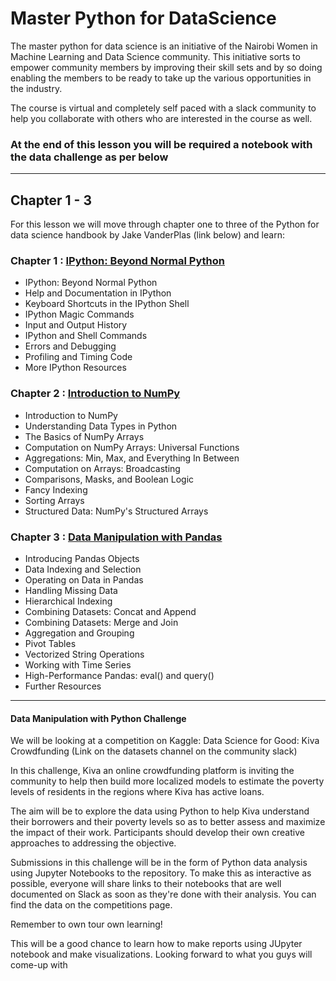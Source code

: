 # Master Python for DataScience
The master python for data science is an initiative of the Nairobi Women in Machine Learning and Data Science community. This initiative sorts to empower community members by improving their skill sets and by so doing enabling the members to be ready to take up the various opportunities in the industry. 

The course is virtual and completely self paced with a slack community to help you collaborate with others who are interested in the course as well.

### At the end of this lesson you will be required a notebook with the data challenge as per below

---

## Chapter 1 - 3

For this lesson we will move through chapter one to three of the Python for data science handbook by Jake VanderPlas
(link below) and learn:



### Chapter 1 : [IPython: Beyond Normal Python](https://jakevdp.github.io/PythonDataScienceHandbook/01.00-ipython-beyond-normal-python.html)

- IPython: Beyond Normal Python
- Help and Documentation in IPython
- Keyboard Shortcuts in the IPython Shell
- IPython Magic Commands
- Input and Output History
- IPython and Shell Commands
- Errors and Debugging
- Profiling and Timing Code
- More IPython Resources


### Chapter 2 : [Introduction to NumPy](https://jakevdp.github.io/PythonDataScienceHandbook/02.00-introduction-to-numpy.html)

- Introduction to NumPy
- Understanding Data Types in Python
- The Basics of NumPy Arrays
- Computation on NumPy Arrays: Universal Functions
- Aggregations: Min, Max, and Everything In Between
- Computation on Arrays: Broadcasting
- Comparisons, Masks, and Boolean Logic
- Fancy Indexing
- Sorting Arrays
- Structured Data: NumPy's Structured Arrays



### Chapter 3 : [Data Manipulation with Pandas](https://jakevdp.github.io/PythonDataScienceHandbook/02.00-introduction-to-numpy.html)

- Introducing Pandas Objects
- Data Indexing and Selection
- Operating on Data in Pandas
- Handling Missing Data
- Hierarchical Indexing
- Combining Datasets: Concat and Append
- Combining Datasets: Merge and Join
- Aggregation and Grouping
- Pivot Tables
- Vectorized String Operations
- Working with Time Series
- High-Performance Pandas: eval() and query()
- Further Resources


---


#### Data Manipulation with Python Challenge
We will be looking at a competition on Kaggle: Data Science for Good: Kiva Crowdfunding (Link on the datasets channel on the community slack)

In this challenge, Kiva an online crowdfunding platform is inviting the community to help then build more localized models to estimate the poverty levels of residents in the regions where Kiva has active loans. 

The aim will be to explore the data using Python to help Kiva understand their borrowers and their poverty levels so as to better assess and maximize the impact of their work. Participants should develop their own creative approaches to addressing the objective.

Submissions in this challenge will be in the form of Python data analysis using Jupyter Notebooks to the repository. To make this as interactive as possible, everyone will share links to their notebooks that are well documented on Slack as soon as they're done with their analysis. You can find the data on the competitions page.


Remember to own tour own learning!


This will be a good chance to learn how to make reports using JUpyter notebook and make visualizations. Looking forward to what you guys will come-up with
